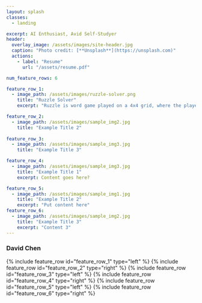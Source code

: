 ```yaml
---
layout: splash
classes:
  - landing

excerpt: AI Enthusiast, Avid Self-Studyer
header:
  overlay_image: /assets/images/site-header.jpg
  caption: "Photo credit: [**Unsplash**](https://unsplash.com)"
  actions:
    - label: "Resume"
      url: "/assets/resume.pdf"

num_feature_rows: 6

feature_row_1:
  - image_path: /assets/images/ruzzle-solver.png
    title: "Ruzzle Solver"
    excerpt: "Ruzzle is word game played on a 4x4 grid, where the player must attempt to find words to gain the maximum number of points possible in a fixed amount of time. Each letter has a value, and modifiers like double letter and triple word change scores of certain words. This script finds all possible words in a board, and sorts by score. At the bare minimum, the user can provide manual input of the board with or without modifiers like DL and TW, and it will find all words in the board. With pytesseract, the program can use OCR to grab the letters from the board one at a time (this will require some experimentation since we most likely have phone screens with different resolutions). If the user is too lazy to input the words by themselves, this script can also output a list of coordinates for use with AutoInput and Tasker. If the user's android is rooted, adb shell sendevent commands can also be used to autoswipe with better accuracy and speed. These adb shell commands should also work from a computer linked to the phone, and in that case shouldn't require root."

feature_row_2:
  - image_path: /assets/images/sample_img2.jpg
    title: "Example Title 2"
  
feature_row_3:
  - image_path: /assets/images/sample_img3.jpg
    title: "Example Title 3"

feature_row_4:
  - image_path: /assets/images/sample_img3.jpg
    title: "Example Title 1"
    excerpt: Content goes here?

feature_row_5:
  - image_path: /assets/images/sample_img1.jpg
    title: "Example Title 2"
    excerpt: "Put content here"
feature_row_6:
  - image_path: /assets/images/sample_img2.jpg
    title: "Example Title 3"
    excerpt: "Content 3"
---
```

### David Chen
{% include feature_row id="feature_row_1" type="left" %}
{% include feature_row id="feature_row_2" type="right" %}
{% include feature_row id="feature_row_3" type="left" %}
{% include feature_row id="feature_row_4" type="right" %}
{% include feature_row id="feature_row_5" type="left" %}
{% include feature_row id="feature_row_6" type="right" %}